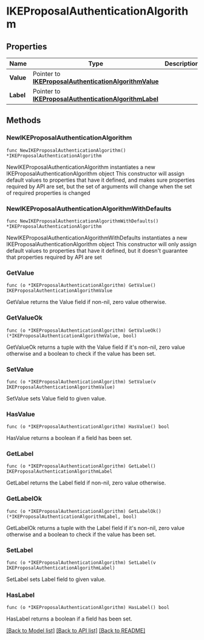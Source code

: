 # IKEProposalAuthenticationAlgorithm

## Properties

Name | Type | Description | Notes
------------ | ------------- | ------------- | -------------
**Value** | Pointer to [**IKEProposalAuthenticationAlgorithmValue**](IKEProposalAuthenticationAlgorithmValue.md) |  | [optional] 
**Label** | Pointer to [**IKEProposalAuthenticationAlgorithmLabel**](IKEProposalAuthenticationAlgorithmLabel.md) |  | [optional] 

## Methods

### NewIKEProposalAuthenticationAlgorithm

`func NewIKEProposalAuthenticationAlgorithm() *IKEProposalAuthenticationAlgorithm`

NewIKEProposalAuthenticationAlgorithm instantiates a new IKEProposalAuthenticationAlgorithm object
This constructor will assign default values to properties that have it defined,
and makes sure properties required by API are set, but the set of arguments
will change when the set of required properties is changed

### NewIKEProposalAuthenticationAlgorithmWithDefaults

`func NewIKEProposalAuthenticationAlgorithmWithDefaults() *IKEProposalAuthenticationAlgorithm`

NewIKEProposalAuthenticationAlgorithmWithDefaults instantiates a new IKEProposalAuthenticationAlgorithm object
This constructor will only assign default values to properties that have it defined,
but it doesn't guarantee that properties required by API are set

### GetValue

`func (o *IKEProposalAuthenticationAlgorithm) GetValue() IKEProposalAuthenticationAlgorithmValue`

GetValue returns the Value field if non-nil, zero value otherwise.

### GetValueOk

`func (o *IKEProposalAuthenticationAlgorithm) GetValueOk() (*IKEProposalAuthenticationAlgorithmValue, bool)`

GetValueOk returns a tuple with the Value field if it's non-nil, zero value otherwise
and a boolean to check if the value has been set.

### SetValue

`func (o *IKEProposalAuthenticationAlgorithm) SetValue(v IKEProposalAuthenticationAlgorithmValue)`

SetValue sets Value field to given value.

### HasValue

`func (o *IKEProposalAuthenticationAlgorithm) HasValue() bool`

HasValue returns a boolean if a field has been set.

### GetLabel

`func (o *IKEProposalAuthenticationAlgorithm) GetLabel() IKEProposalAuthenticationAlgorithmLabel`

GetLabel returns the Label field if non-nil, zero value otherwise.

### GetLabelOk

`func (o *IKEProposalAuthenticationAlgorithm) GetLabelOk() (*IKEProposalAuthenticationAlgorithmLabel, bool)`

GetLabelOk returns a tuple with the Label field if it's non-nil, zero value otherwise
and a boolean to check if the value has been set.

### SetLabel

`func (o *IKEProposalAuthenticationAlgorithm) SetLabel(v IKEProposalAuthenticationAlgorithmLabel)`

SetLabel sets Label field to given value.

### HasLabel

`func (o *IKEProposalAuthenticationAlgorithm) HasLabel() bool`

HasLabel returns a boolean if a field has been set.


[[Back to Model list]](../README.md#documentation-for-models) [[Back to API list]](../README.md#documentation-for-api-endpoints) [[Back to README]](../README.md)


